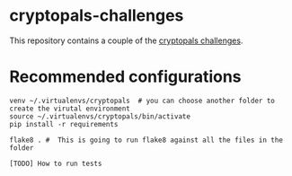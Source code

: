 # cryptopals-challenges
This repository contains a couple of the [cryptopals challenges](http://cryptopals.com/).


# Recommended configurations
```
venv ~/.virtualenvs/cryptopals  # you can choose another folder to create the virutal environment
source ~/.virtualenvs/cryptopals/bin/activate
pip install -r requirements
 
flake8 . #  This is going to run flake8 against all the files in the folder

[TODO] How to run tests
```



